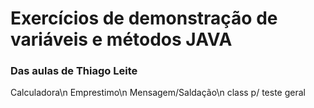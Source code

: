 # Exercícios de demonstração de variáveis e métodos JAVA

### Das aulas de Thiago Leite
Calculadora\n
Emprestimo\n
Mensagem/Saldação\n
class p/ teste geral
